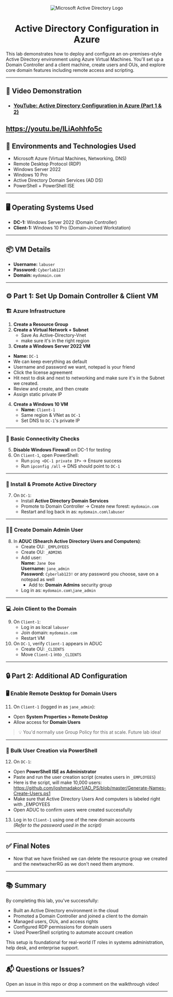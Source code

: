 <p align="center">
  <img src="https://i.imgur.com/pU5A58S.png" alt="Microsoft Active Directory Logo"/>
</p>

<h1 align="center">Active Directory Configuration in Azure</h1>

This lab demonstrates how to deploy and configure an on-premises-style Active Directory environment using Azure Virtual Machines. You'll set up a Domain Controller and a client machine, create users and OUs, and explore core domain features including remote access and scripting.

---

<h2>🎥 Video Demonstration</h2>

- ### [YouTube: Active Directory Configuration in Azure (Part 1 & 2)]([https://youtu.be/lLiAohhfo5c]) 

https://youtu.be/lLiAohhfo5c
---

<h2>🧰 Environments and Technologies Used</h2>

- Microsoft Azure (Virtual Machines, Networking, DNS)
- Remote Desktop Protocol (RDP)
- Windows Server 2022
- Windows 10 Pro
- Active Directory Domain Services (AD DS)
- PowerShell + PowerShell ISE

---

<h2>🖥️ Operating Systems Used</h2>

- **DC-1:** Windows Server 2022 (Domain Controller)  
- **Client-1:** Windows 10 Pro (Domain-Joined Workstation)

---

<h2>📦 VM Details</h2>

- **Username:** `labuser`  
- **Password:** `Cyberlab123!`  
- **Domain:** `mydomain.com`

---

<h2>⚙️ Part 1: Set Up Domain Controller & Client VM</h2>

### 🏗️ Azure Infrastructure

1. **Create a Resource Group**
2. **Create a Virtual Network + Subnet**
   - Save As Active-Directory-Vnet
   - make sure it's in the right region
4.  **Create a Windows Server 2022 VM**  
   - **Name:** `DC-1`  
   - We can keep everything as default
   - Username and password we want, notepad is your friend
   - Click the license agreement
   - Hit nest to disk and next to networking and make sure it's in the Subnet we created.
   - Review and create, and then create
   - Assign static private IP
4. **Create a Windows 10 VM**  
   - **Name:** `Client-1`  
   - Same region & VNet as `DC-1`
   - Set DNS to `DC-1`'s private IP

---

### 🛜 Basic Connectivity Checks

5. **Disable Windows Firewall** on DC-1 for testing
6. On `Client-1`, open PowerShell:
   - Run `ping <DC-1 private IP>` → Ensure success
   - Run `ipconfig /all` → DNS should point to `DC-1`

---

### 🧱 Install & Promote Active Directory

7. On `DC-1`:
   - Install **Active Directory Domain Services**
   - Promote to Domain Controller → Create new forest: `mydomain.com`
   - Restart and log back in as: `mydomain.com\labuser`

---

### 👩‍💼 Create Domain Admin User

8. In **ADUC (Shearch Active Directory Users and Computers)**:
   - Create OU: `_EMPLOYEES`
   - Create OU: `_ADMINS`
   - Add user:  
     **Name:** `Jane Doe`  
     **Username:** `jane_admin`  
     **Password:** `Cyberlab123!` or any password you choose, save on a notepad as well 
     - Add to: **Domain Admins** security group
   - Log in as: `mydomain.com\jane_admin`

---

### 💻 Join Client to the Domain

9. On `Client-1`:
   - Log in as local `labuser`
   - Join domain: `mydomain.com`
   - Restart VM
10. On `DC-1`, verify `Client-1` appears in ADUC
    - Create OU: `_CLIENTS`
    - Move `Client-1` into `_CLIENTS`

---

<h2>🔒 Part 2: Additional AD Configuration</h2>

### 🖥️ Enable Remote Desktop for Domain Users

11. On `Client-1` (logged in as `jane_admin`):
   - Open **System Properties > Remote Desktop**
   - Allow access for **Domain Users**

> 💡 You'd normally use Group Policy for this at scale. Future lab idea!

---

### 👥 Bulk User Creation via PowerShell

12. On `DC-1`:
   - Open **PowerShell ISE as Administrator**
   - Paste and run the user creation script (creates users in `_EMPLOYEES`)
   - Here is the script, will make 10,000 users: https://github.com/joshmadakor1/AD_PS/blob/master/Generate-Names-Create-Users.ps1
   - Make sure that Active Directory Users And computers is labeled right with _EMPOYEES
   - Open ADUC to confirm users were created successfully

13. Log in to `Client-1` using one of the new domain accounts  
    *(Refer to the password used in the script)*

---

<h2>✅ Final Notes</h2>

- Now that we have finished we can delete the resource group we created and the newtwacherRG as we don't need them anymore.

---

<h2>📚 Summary</h2>

By completing this lab, you've successfully:

- Built an Active Directory environment in the cloud
- Promoted a Domain Controller and joined a client to the domain
- Managed users, OUs, and access rights
- Configured RDP permissions for domain users
- Used PowerShell scripting to automate account creation

This setup is foundational for real-world IT roles in systems administration, help desk, and enterprise support.

---

<h2>📬 Questions or Issues?</h2>

Open an issue in this repo or drop a comment on the walkthrough video!

---
